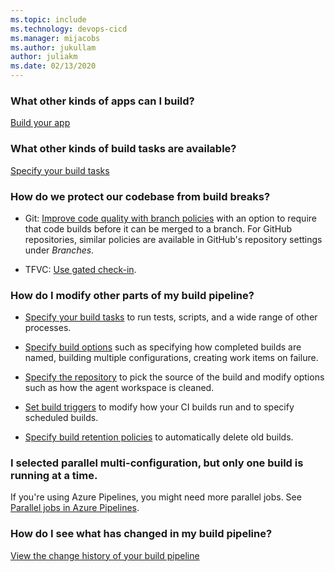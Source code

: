 ```yaml
---
ms.topic: include
ms.technology: devops-cicd
ms.manager: mijacobs
ms.author: jukullam
author: juliakm
ms.date: 02/13/2020
---
```


### What other kinds of apps can I build?

[Build your app](../apps/index.md)

### What other kinds of build tasks are available?

[Specify your build tasks](../tasks/index.md)


### How do we protect our codebase from build breaks?

* Git: [Improve code quality with branch policies](../../repos/git/branch-policies.md) with an option to require that code builds before it can be merged to a branch.  For GitHub repositories, similar policies are available in GitHub's repository settings under _Branches_.

* TFVC: [Use gated check-in](../repos/tfvc.md#gated).


### How do I modify other parts of my build pipeline?

* [Specify your build tasks](../tasks/index.md) to run tests, scripts, and a wide range of other processes.

* [Specify build options](../build/options.md) such as specifying how completed builds are named, building multiple configurations, creating work items on failure.

* [Specify the repository](../repos/index.md) to pick the source of the build and modify options such as how the agent workspace is cleaned.

* [Set build triggers](../build/triggers.md) to modify how your CI builds run and to specify scheduled builds.

* [Specify build retention policies](../policies/retention.md) to automatically delete old builds.

### I selected parallel multi-configuration, but only one build is running at a time.

If you're using Azure Pipelines, you might need more parallel jobs. See [Parallel jobs in Azure Pipelines](../licensing/concurrent-jobs.md).

### How do I see what has changed in my build pipeline?

[View the change history of your build pipeline](../build/history.md)
